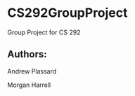 CS292GroupProject
=================

Group Project for CS 292

Authors:
--------
Andrew Plassard

Morgan Harrell
